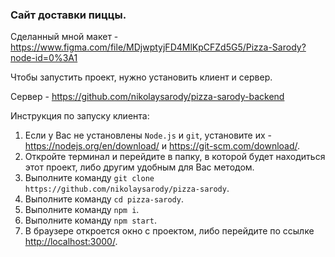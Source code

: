### Сайт доставки пиццы.

Сделанный мной макет - <https://www.figma.com/file/MDjwptyjFD4MlKpCFZd5G5/Pizza-Sarody?node-id=0%3A1>

Чтобы запустить проект, нужно установить клиент и сервер.

Сервер - <https://github.com/nikolaysarody/pizza-sarody-backend>

Инструкция по запуску клиента:
1) Если у Вас не установлены `Node.js` и `git`, установите их - <https://nodejs.org/en/download/> и <https://git-scm.com/download/>.
2) Откройте терминал и перейдите в папку, в которой будет находиться этот проект, либо другим удобным для Вас методом.
3) Выполните команду `git clone https://github.com/nikolaysarody/pizza-sarody`.
4) Выполните команду `cd pizza-sarody`.
5) Выполните команду `npm i`.
6) Выполните команду `npm start`.
7) В браузере откроется окно с проектом, либо перейдите по ссылке <http://localhost:3000/>.
